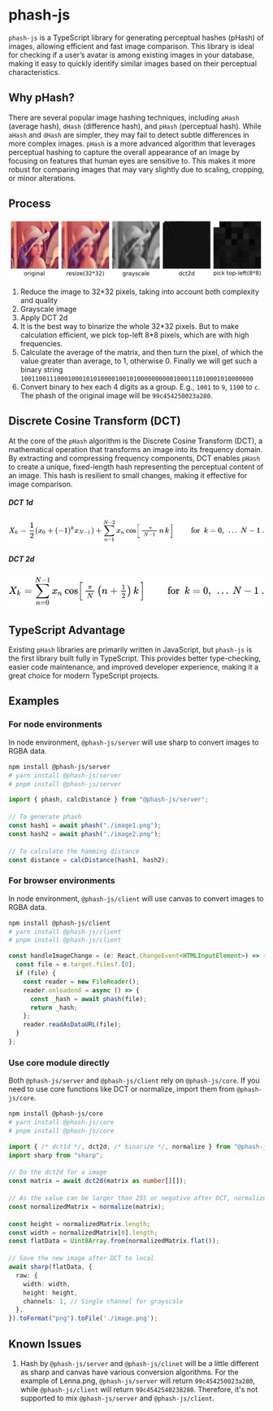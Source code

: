 # phash-js

`phash-js` is a TypeScript library for generating perceptual hashes (pHash) of images, allowing efficient and fast image comparison. This library is ideal for checking if a user’s avatar is among existing images in your database, making it easy to quickly identify similar images based on their perceptual characteristics.

## Why pHash?

There are several popular image hashing techniques, including `aHash` (average hash), `dHash` (difference hash), and `pHash` (perceptual hash). While `aHash` and `dHash` are simpler, they may fail to detect subtle differences in more complex images. `pHash` is a more advanced algorithm that leverages perceptual hashing to capture the overall appearance of an image by focusing on features that human eyes are sensitive to. This makes it more robust for comparing images that may vary slightly due to scaling, cropping, or minor alterations.

## Process

![process](process.png "process")

1. Reduce the image to 32\*32 pixels, taking into account both complexity and quality
2. Grayscale image
3. Apply DCT 2d
4. It is the best way to binarize the whole 32\*32 pixels. But to make calculation efficient, we pick top-left 8\*8 pixels, which are with high frequencies.
5. Calculate the average of the matrix, and then turn the pixel, of which the value greater than average, to 1, otherwise 0. Finally we will get such a binary string `1001100111000100010101000010010100000000001000111010001010000000`
6. Convert binary to hex each 4 digits as a group. E.g., `1001` to `9`, `1100` to `c`. The phash of the original image will be `99c454250023a280`.

## Discrete Cosine Transform (DCT)

At the core of the `pHash` algorithm is the Discrete Cosine Transform (DCT), a mathematical operation that transforms an image into its frequency domain. By extracting and compressing frequency components, DCT enables `pHash` to create a unique, fixed-length hash representing the perceptual content of an image. This hash is resilient to small changes, making it effective for image comparison.

##### DCT 1d

![dct1d](dct1d.svg "dct1d")

##### DCT 2d

![dct2d](dct2d.svg "dct2d")

## TypeScript Advantage

Existing `pHash` libraries are primarily written in JavaScript, but `phash-js` is the first library built fully in TypeScript. This provides better type-checking, easier code maintenance, and improved developer experience, making it a great choice for modern TypeScript projects.

## Examples

### For node environments

In node environment, `@phash-js/server` will use sharp to convert images to RGBA data.

```bash
npm install @phash-js/server
# yarn install @phash-js/server
# pnpm install @phash-js/server
```

```typescript
import { phash, calcDistance } from "@phash-js/server";

// To generate phash
const hash1 = await phash("./image1.png");
const hash2 = await phash("./image2.png");

// To calculate the hamming distance
const distance = calcDistance(hash1, hash2);
```

### For browser environments

In node environment, `@phash-js/client` will use canvas to convert images to RGBA data.

```bash
npm install @phash-js/client
# yarn install @phash-js/client
# pnpm install @phash-js/client
```

```typescript
const handleImageChange = (e: React.ChangeEvent<HTMLInputElement>) => {
  const file = e.target.files?.[0];
  if (file) {
    const reader = new FileReader();
    reader.onloadend = async () => {
      const _hash = await phash(file);
      return _hash;
    };
    reader.readAsDataURL(file);
  }
};
```

### Use core module directly

Both `@phash-js/server` and `@phash-js/client` rely on `@phash-js/core`. If you need to use core functions like DCT or normalize, import them from `@phash-js/core`.

```bash
npm install @phash-js/core
# yarn install @phash-js/core
# pnpm install @phash-js/core
```

```typescript
import { /* dct1d */, dct2d, /* binarize */, normalize } from "@phash-js/core";
import sharp from "sharp";

// Do the dct2d for a image
const matrix = await dct2d(matrix as number[][]);

// As the value can be larger than 255 or negative after DCT, normalize the matrix to make it greyscale.
const normalizedMatrix = normalize(matrix);

const height = normalizedMatrix.length;
const width = normalizedMatrix[0].length;
const flatData = Uint8Array.from(normalizedMatrix.flat());

// Save the new image after DCT to local
await sharp(flatData, {
  raw: {
    width: width,
    height: height,
    channels: 1, // Single channel for grayscale
  },
}).toFormat("png").toFile('./image.png');
```

## Known Issues

1. Hash by `@phash-js/server` and `@phash-js/clinet` will be a little different as sharp and canvas have various conversion algorithms. For the example of Lenna.png, `@phash-js/server` will return `99c454250023a280`, while `@phash-js/client` will return `99c4542540238280`. Therefore, it's not supported to mix `@phash-js/server` and `@phash-js/client`.
